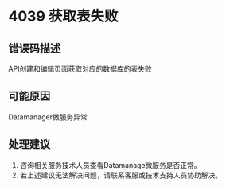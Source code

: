 # 4039 获取表失败<a name="dgc_01_308"></a>

## 错误码描述<a name="zh-cn_topic_0000001160798917_se842c39d44ee45e587ca36bb50cf37c7"></a>

API创建和编辑页面获取对应的数据库的表失败

## 可能原因<a name="zh-cn_topic_0000001160798917_s658a289c6be04e6d8c6bee691c1aaa2e"></a>

Datamanager微服务异常

## 处理建议<a name="zh-cn_topic_0000001160798917_section192884102474"></a>

1.  咨询相关服务技术人员查看Datamanage微服务是否正常。
2.  若上述建议无法解决问题，请联系客服或技术支持人员协助解决。

